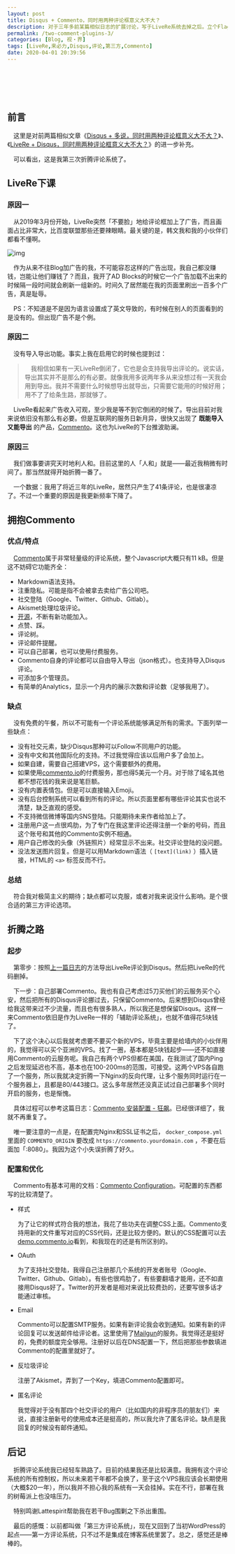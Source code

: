 ```yaml
---
layout: post
title: Disqus + Commento，同时用两种评论框意义大不大？
description: 对于三年多前某篇相似日志的扩展讨论，写于LiveRe系统去掉之后。立个Flag：这应该是我最后一次折腾评论系统。
permalink: /two-comment-plugins-3/
categories: [Blog, 视・界]
tags: [LiveRe,来必力,Disqus,评论,第三方,Commento]
date: 2020-04-01 20:39:56
---
```


# 　

## 前言

　这里是对前两篇相似文章《[Disqus + 多说，同时用两种评论框意义大不大？](../two-comment-plugins/)》、《[LiveRe + Disqus，同时用两种评论框意义大不大？](../two-comment-plugins-2)》的进一步补充。

　可以看出，这是我第三次折腾评论系统了。

## LiveRe下课

### 原因一

　从2019年3月份开始，LiveRe突然「不要脸」地给评论框加上了广告，而且画面占比非常大，比百度联盟那些还要辣眼睛。最关键的是，韩文我和我的小伙伴们都看不懂啊。

![img]({{site.img-hosting}}/Pic4Post/two-comment-plugins-3/livere-with-ads.jpg "LiveRe with ADs")

　作为从来不往Blog加广告的我，不可能容忍这样的广告出现，我自己都没赚钱，岂能让他们赚钱了？而且，我开了AD Blocks的时候它一个广告加载不出来的时候隔一段时间就会刷新一组新的。时间久了居然能在我的页面里刷出一百多个广告，真是耻辱。

　PS：不知道是不是因为语言设置成了英文导致的，有时候在别人的页面看到的是没有的。但出现广告不是个例。

### 原因二

　没有导入导出功能。事实上我在启用它的时候也提到过：

> 　我相信如果有一天LiveRe倒闭了，它也是会支持我导出评论的。说实话，导出其实并不是那么的有必要。就像我用多说两年多从来没想过有一天我会用到导出。我并不需要什么时候想导出就导出，只需要它能用的时候好用；用不了了给条生路，那就够了。

　LiveRe看起来广告收入可观，至少我是等不到它倒闭的时候了。导出目前对我来说依旧没有那么有必要。但是互联网的服务日新月异，很快又出现了 **既能导入又能导出** 的产品，[Commento](https://commento.io)。这也为LiveRe的下台推波助澜。

### 原因三

　我们做事要讲究天时地利人和。目前这里的人「人和」就是——最近我稍微有时间了。那当然就得开始折腾一番了。

　一个数据：我用了将近三年的LiveRe，居然只产生了41条评论，也是很凄凉了。不过一个重要的原因是我更新频率下降了。

## 拥抱Commento

### 优点/特点

　[Commento](https://commento.io)属于非常轻量级的评论系统，整个Javascript大概只有11 kB。但是这不妨碍它功能齐全：

-   Markdown语法支持。
-   注重隐私。可能是指不会被拿去卖给广告公司吧。
-   社交登陆（Google、Twitter、Github、Gitlab）。
-   Akismet处理垃圾评论。
-   [开源](https://gitlab.com/commento/commento)，不断有新功能加入。
-   点赞、踩。
-   评论树。
-   评论邮件提醒。
-   可以自己部署，也可以使用付费服务。
-   Commento自身的评论都可以自由导入导出（json格式）。也支持导入Disqus评论。
-   可添加多个管理员。
-   有简单的Analytics，显示一个月内的展示次数和评论数（足够我用了）。

### 缺点

　没有免费的午餐，所以不可能有一个评论系统能够满足所有的需求。下面列举一些缺点：

-   没有社交元素，缺少Disqus那种可以Follow不同用户的功能。
-   没有中文和其他国际化的支持。不过我觉得应该以后用户多了会加上。
-   如果自建，需要自己搭建VPS，这个需要额外的费用。
-   如果使用[commento.io](https://commento.io)的付费服务，那也得5美元一个月。对于除了域名其他都不想花钱的我来说是笔巨额。
-   没有内置表情包。但是可以直接输入Emoji。
-   没有后台控制系统可以看到所有的评论。所以页面里都有哪些评论其实也说不清楚，缺乏直观的感受。
-   不支持微信微博等国内SNS登陆。只能期待未来作者给加上了。
-   注册用户这一点很鸡肋，为了专门在我这里评论还得注册一个新的号码，而且这个账号和其他的Commento实例不相通。
-   用户自己修改的头像（外链照片）经常显示不出来。社交评论登陆的没问题。
-   没法发送图片回复。但是可以用Markdown语法（ `[text](link)` ）插入链接，HTML的 `<a>` 标签反而不行。

### 总结

　符合我对极简主义的期待；缺点都可以克服，或者对我来说没什么影响。是个很合适的第三方评论选项。

## 折腾之路

### 起步

　第零步：按照[上一篇日志](../migrate-comments-from-livere-to-disqus/)的方法导出LiveRe评论到Disqus。然后把LiveRe的代码删掉。

　下一步：自己部署Commento。我也有自己考虑过5刀买他们的云服务买个心安，然后把所有的Disqus评论挪过去，只保留Commento。后来想到Disqus曾经给我这带来过不少流量，而且也有很多熟人，所以我还是想保留Disqus。这样一来Commento依旧是作为LiveRe一样的「辅助评论系统」，也就不值得花5块钱了。

　下了这个决心以后我就考虑要不要买个新的VPS，毕竟主要是给墙内的小伙伴用的，我觉得可以买个亚洲的VPS。找了一圈，基本都是5块钱起步——还不如直接用Commento的云服务呢。我自己有两个VPS但都在美国，在我测试了国内Ping之后发现延迟也不高，基本也在100-200ms的范围，可接受。这两个VPS各自跑了一个服务，所以我就决定折腾一下Nginx的反向代理，让多个服务同时运行在一个服务器上，且都是80/443接口。这么多年居然还没真正试过自己部署多个同时开启的服务，也是惭愧。

　具体过程可以参考这篇日志：[Commento 安装配置 - 狂飙](https://networm.me/2019/08/04/commento-install/)。已经很详细了，我就不再重复了。

　唯一要注意的一点是，在配置完Nginx和SSL证书之后， `docker_compose.yml` 里面的 `COMMENTO_ORIGIN` 要改成 `https://commento.yourdomain.com` ，不要在后面加「:8080」。我因为这个小失误折腾了好久。

### 配置和优化

　Commento有基本可用的文档：[Commento Configuration](https://docs.commento.io/configuration/)。可配置的东西都写的比较清楚了。

-   样式
    
    为了让它的样式符合我的想法，我花了些功夫在调整CSS上面。Commento支持用新的文件重写对应的CSS代码，还是比较方便的。默认的CSS配置可以去[demo.commento.io](https://demo.commento.io)看到，和我现在的还是有所区别的。

-   OAuth
    
    为了支持社交登陆，我得自己注册那几个系统的开发者账号（Google、Twitter、Github、Gitlab）。有些也很鸡肋了，有些要翻墙才能用，还不如直接用Disqus好了。Twitter的开发者是相对来说比较费劲的，还要写很多话才能通过审核。

-   Email
    
    Commento可以配置SMTP服务。如果有新评论我会收到通知。如果有新的评论回复可以发送邮件给评论者。这里使用了[Mailgun](https://mailgun.com)的服务。我觉得还是挺好的，免费的额度完全够用。注册好以后在DNS配置一下，然后把那些参数填进Commento的配置里就好了。

-   反垃圾评论
    
    注册了Akismet，弄到了一个Key，填进Commento配置即可。

-   匿名评论
    
    我觉得对于没有那四个社交评论的用户（比如国内的非程序员的朋友们）来说，直接注册新号的使用成本还是挺高的，所以我允许了匿名评论。缺点是我回复的时候没有邮件通知。

## 后记

　折腾评论系统我已经轻车熟路了。目前的结果我还是比较满意。我拥有这个评论系统的所有控制权，所以未来若干年都不会换了，至于这个VPS我应该会长期使用（大概$20一年），所以我并不担心我的系统有一天会挂掉。实在不行，部署在我的树莓派上也没啥压力。

　特别鸣谢Lattespirit帮助我在若干Bug围剿之下杀出重围。

　最后的感慨：以前都叫做「第三方评论系统」，现在又回到了当初WordPress的起点——第一方评论系统，只不过不是集成在博客系统里罢了。总之，感觉还是棒棒的。
